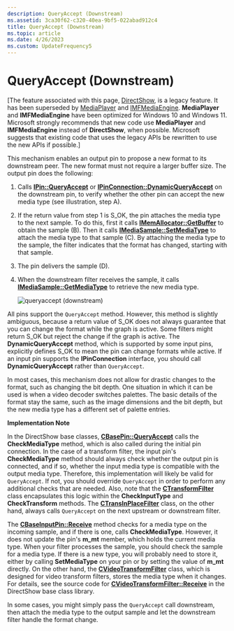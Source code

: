 ```yaml
---
description: QueryAccept (Downstream)
ms.assetid: 3ca30f62-c320-40ea-9bf5-022abad912c4
title: QueryAccept (Downstream)
ms.topic: article
ms.date: 4/26/2023
ms.custom: UpdateFrequency5
---
```


# QueryAccept (Downstream)

\[The feature associated with this page, [DirectShow](/windows/win32/directshow/directshow), is a legacy feature. It has been superseded by [MediaPlayer](/uwp/api/Windows.Media.Playback.MediaPlayer) and [IMFMediaEngine](/windows/win32/api/mfmediaengine/nn-mfmediaengine-imfmediaengine). **MediaPlayer** and **IMFMediaEngine** have been optimized for Windows 10 and Windows 11. Microsoft strongly recommends that new code use **MediaPlayer** and **IMFMediaEngine** instead of **DirectShow**, when possible. Microsoft suggests that existing code that uses the legacy APIs be rewritten to use the new APIs if possible.\]

This mechanism enables an output pin to propose a new format to its downstream peer. The new format must not require a larger buffer size. The output pin does the following:

1.  Calls [**IPin::QueryAccept**](/windows/desktop/api/Strmif/nf-strmif-ipin-queryaccept) or [**IPinConnection::DynamicQueryAccept**](/windows/desktop/api/Strmif/nf-strmif-ipinconnection-dynamicqueryaccept) on the downstream pin, to verify whether the other pin can accept the new media type (see illustration, step A).
2.  If the return value from step 1 is S\_OK, the pin attaches the media type to the next sample. To do this, first it calls [**IMemAllocator::GetBuffer**](/windows/desktop/api/Strmif/nf-strmif-imemallocator-getbuffer) to obtain the sample (B). Then it calls [**IMediaSample::SetMediaType**](/windows/desktop/api/Strmif/nf-strmif-imediasample-setmediatype) to attach the media type to that sample (C). By attaching the media type to the sample, the filter indicates that the format has changed, starting with that sample.
3.  The pin delivers the sample (D).
4.  When the downstream filter receives the sample, it calls [**IMediaSample::GetMediaType**](/windows/desktop/api/Strmif/nf-strmif-imediasample-getmediatype) to retrieve the new media type.

    ![queryaccept (downstream)](images/dynformat3.png)

All pins support the `QueryAccept` method. However, this method is slightly ambiguous, because a return value of S\_OK does not always guarantee that you can change the format while the graph is active. Some filters might return S\_OK but reject the change if the graph is active. The **DynamicQueryAccept** method, which is supported by some input pins, explicitly defines S\_OK to mean the pin can change formats while active. If an input pin supports the **IPinConnection** interface, you should call **DynamicQueryAccept** rather than `QueryAccept`.

In most cases, this mechanism does not allow for drastic changes to the format, such as changing the bit depth. One situation in which it can be used is when a video decoder switches palettes. The basic details of the format stay the same, such as the image dimensions and the bit depth, but the new media type has a different set of palette entries.

**Implementation Note**

In the DirectShow base classes, [**CBasePin::QueryAccept**](cbasepin-queryaccept.md) calls the **CheckMediaType** method, which is also called during the initial pin connection. In the case of a transform filter, the input pin's **CheckMediaType** method should always check whether the output pin is connected, and if so, whether the input media type is compatible with the output media type. Therefore, this implementation will likely be valid for `QueryAccept`. If not, you should override `QueryAccept` in order to perform any additional checks that are needed. Also, note that the [**CTransformFilter**](ctransformfilter.md) class encapsulates this logic within the **CheckInputType** and **CheckTransform** methods. The [**CTransInPlaceFilter**](ctransinplacefilter.md) class, on the other hand, always calls `QueryAccept` on the next upstream or downstream filter.

The [**CBaseInputPin::Receive**](cbaseinputpin-receive.md) method checks for a media type on the incoming sample, and if there is one, calls **CheckMediaType**. However, it does not update the pin's **m\_mt** member, which holds the current media type. When your filter processes the sample, you should check the sample for a media type. If there is a new type, you will probably need to store it, either by calling **SetMediaType** on your pin or by setting the value of **m\_mt** directly. On the other hand, the [**CVideoTransformFilter**](cvideotransformfilter.md) class, which is designed for video transform filters, stores the media type when it changes. For details, see the source code for [**CVideoTransformFilter::Receive**](cvideotransformfilter-receive.md) in the DirectShow base class library.

In some cases, you might simply pass the `QueryAccept` call downstream, then attach the media type to the output sample and let the downstream filter handle the format change.

 

 



